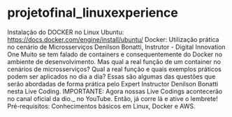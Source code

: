 # projetofinal_linuxexperience
Instalação do DOCKER no Linux Ubuntu: https://docs.docker.com/engine/install/ubuntu/ Docker: Utilização prática no cenário de Microsserviços Denilson Bonatti, Instrutor - Digital Innovation One  Muito se tem falado de containers e consequentemente do Docker no ambiente de desenvolvimento. Mas qual a real função de um container no cenários de microsserviços? Qual a real função e quais exemplos práticos podem ser aplicados no dia a dia? Essas são algumas das questões que serão abordadas de forma prática pelo Expert Instructor Denilson Bonatti nesta Live Coding. IMPORTANTE: Agora nossas Live Codings acontecerão no canal oficial da dio._ no YouTube. Então, já corre lá e ative o lembrete! Pré-requisitos: Conhecimentos básicos em Linux, Docker e AWS.
